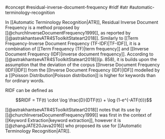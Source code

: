 #concept #residual-inverse-document-frequency #ridf #atr #automatic-terminology-recognition 

In [[Automatic Terminology Recognition|ATR]], Residual Inverse Document Frequency is a method proposed by [[@churchInverseDocumentFrequency1999]], as reported by [[@astrakhantsevATR4SToolkitStateart2018]]. Similarly to [[Term Frequency-Inverse Document Frequency (TF-IDF)|TF-IDF]], it is a combination of [[Term Frequency (TF)|term frequency]] and [[Inverse Document Frequency (IDF)|inverse document frequency]]. According to [[@astrakhantsevATR4SToolkitStateart2018]](p. 858), it is builds upon the assumption that the deviation of the corpus [[Inverse Document Frequency (IDF)|IDF]] from the [[Inverse Document Frequency (IDF)|IDF]] modelled by a [[Poisson Distribution|Poisson distribution]] is higher for keywords than for ordinary words.

RIDF can be defined as

$$RIDF = TF(t) \cdot \log \frac{D}{DTF(t)} + \log (1-e^{-ATF(t)})$$

[[@astrakhantsevATR4SToolkitStateart2018]] notes that its use by [[@churchInverseDocumentFrequency1999]] was first in the context of [[Keyword Extraction|keyword extraction]], however it is [[@zhangJATE20Java2016]] who proposed its use for [[Automatic Terminology Recognition|ATR]].